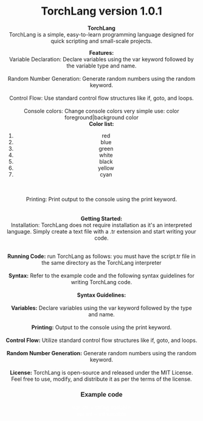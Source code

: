 <center>
  
  <h1><b>TorchLang version 1.0.1</b></h1>
<p><b>TorchLang</b><br>
TorchLang is a simple, easy-to-learn programming language designed for quick scripting and small-scale projects.
<br>

<b>Features:</b><br>
Variable Declaration: Declare variables using the var keyword followed by the variable type and name.<br><br>
Random Number Generation: Generate random numbers using the random keyword.<br><br>
Control Flow: Use standard control flow structures like if, goto, and loops.<br><br>
Console colors: Change console colors very simple use: color foreground|background color<br>
<b>Color list:</b><br>
<ol>
  <li>red</li>
  <li>blue</li>
  <li>green</li>
  <li>white</li>
  <li>black</li>
  <li>yellow</li>
  <li>cyan</li>
</ol>
    <br><br>
Printing: Print output to the console using the print keyword.<br><br><br>
<b>Getting Started:</b><br>
Installation: TorchLang does not require installation as it's an interpreted language. Simply create a text file with a .tr extension and start writing your code.<br><br>

<b>Running Code:</b>  run TorchLang as follows: you must have the script.tr file in the same directory as the TorchLang interpreter <br><br>
<b>Syntax:</b> Refer to the example code and the following syntax guidelines for writing TorchLang code.<br><br>
<b>Syntax Guidelines:</b><br><br>
<b>Variables:</b> Declare variables using the var keyword followed by the type and name.<br><br>
<b>Printing:</b> Output to the console using the print keyword.<br><br>
<b>Control Flow:</b> Utilize standard control flow structures like if, goto, and loops.<br><br>
<b>Random Number Generation:</b> Generate random numbers using the random keyword.<br><br>
<b>License:</b>
TorchLang is open-source and released under the MIT License. Feel free to use, modify, and distribute it as per the terms of the license.</p>

<H3 style="font-family: Arial">Example code</H3>
<div bgcolor="Black">
<p style="color: white">
var str = string variable<br>
var int = int variable<br>
</p>
</div>
  </center>
